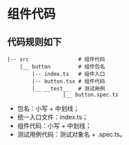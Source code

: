 # 组件代码

## 代码规则如下
```
|-- src                # 组件代码
    |__ button         # 组件包名
        |-- index.ts   # 组件入口
        |-- button.tsx # 组件代码
        |__ __test__   # 测试用例
                  |__ button.spec.ts 
```
- 包名：小写 + 中划线；
- 统一入口文件：index.ts；
- 组件代码：小写 + 中划线；
- 测试用例代码：测试对象名 + .spec.ts。
